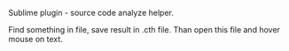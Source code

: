 Sublime plugin - source code analyze helper.

Find something in file, save result in .cth file.
Than open this file and hover mouse on text.
